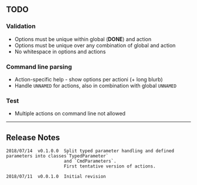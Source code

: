 ## TODO

*<plenty will be added here>*

### Validation

- Options must be unique within global (**DONE**) and action
- Options must be unique over any combination of global and action
- No whitespace in options and actions

### Command line parsing

- Action-specific help - show options per actioni (+ long blurb)
- Handle `UNNAMED` for actions, also in combination with global `UNNAMED`

### Test

- Multiple actions on command line not allowed

-----

## Release Notes

```
2018/07/14  v0.1.0.0  Split typed parameter handling and defined parameters into classes`TypedParameter`
                      and `CmdParameters`.
                      First tentative version of actions.
                      
2018/07/11  v0.0.1.0  Initial revision
```
